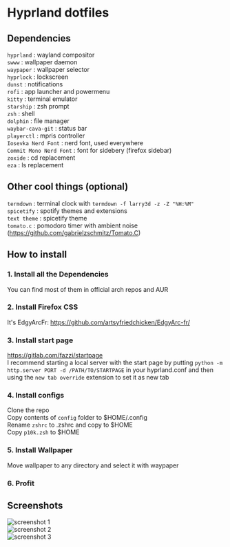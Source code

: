 # Hyprland dotfiles

## Dependencies
`hyprland` : wayland compositor  
`swww` : wallpaper daemon  
`waypaper` : wallpaper selector  
`hyprlock` : lockscreen  
`dunst` : notifications  
`rofi` : app launcher and powermenu  
`kitty` : terminal emulator  
`starship` : zsh prompt  
`zsh` : shell  
`dolphin` : file manager  
`waybar-cava-git` : status bar  
`playerctl` : mpris controller  
`Iosevka Nerd Font` : nerd font, used everywhere  
`Commit Mono Nerd Font` : font for sidebery (firefox sidebar)  
`zoxide` : cd replacement  
`eza` : ls replacement

## Other cool things (optional)
`termdown` : terminal clock with `termdown -f larry3d -z -Z "%H:%M"`  
`spicetify` : spotify themes and extensions  
`text theme` : spicetify theme  
`tomato.c` : pomodoro timer with ambient noise (https://github.com/gabrielzschmitz/Tomato.C)  

## How to install

### 1. Install all the Dependencies
You can find most of them in official arch repos and AUR

### 2. Install Firefox CSS
It's EdgyArcFr: https://github.com/artsyfriedchicken/EdgyArc-fr/

### 3. Install start page
https://gitlab.com/fazzi/startpage  
I recommend starting a local server with the start page by putting `python -m http.server PORT -d /PATH/TO/STARTPAGE` in your hyprland.conf and then using the `new tab override` extension to set it as new tab

### 4. Install configs
Clone the repo  
Copy contents of `config` folder to $HOME/.config  
Rename `zshrc` to .zshrc and copy to $HOME  
Copy `p10k.zsh` to $HOME

### 5. Install Wallpaper
Move wallpaper to any directory and select it with waypaper  

### 6. Profit

## Screenshots

![screenshot 1](https://github.com/i-am-a-llama/hyprland-dotfiles/blob/f5b25797f14d50c56f938ad4627992fb6e845abb/assets/screenshots/screenshot_1.png)  
![screenshot 2](https://github.com/i-am-a-llama/hyprland-dotfiles/blob/f5b25797f14d50c56f938ad4627992fb6e845abb/assets/screenshots/screenshot_2.png)  
![screenshot 3](https://github.com/i-am-a-llama/hyprland-dotfiles/blob/f5b25797f14d50c56f938ad4627992fb6e845abb/assets/screenshots/screenshot_3.png)
